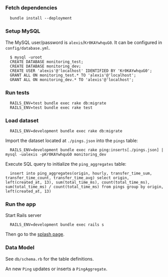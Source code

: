 ### Fetch dependencies ###

```
  bundle install --deployment
```

### Setup MySQL ##

The MySQL user/password is `alexis`/`Kr0KAYwhquG0`. It can be configured in `config/database.yml`.

```
  $ mysql -uroot
  CREATE DATABASE monitoring_test;
  CREATE DATABASE monitoring_dev;
  CREATE USER 'alexis'@'localhost' IDENTIFIED BY 'Kr0KAYwhquG0';
  GRANT ALL ON monitoring_test.* TO 'alexis'@'localhost';
  GRANT ALL ON monitoring_dev.* TO 'alexis'@'localhost';
```


### Run tests ###

```
  RAILS_ENV=test bundle exec rake db:migrate
  RAILS_ENV=test bundle exec rake test
```


### Load dataset ###

```
  RAILS_ENV=development bundle exec rake db:migrate
```

Import the dataset located at `./pings.json` into the `pings` table:

```
  RAILS_ENV=development bundle exec rake ping:inserts[./pings.json] | mysql -ualexis -pKr0KAYwhquG0 monitoring_dev
```


Execute SQL query to initialize the `ping_aggregates` table:

```
  insert into ping_aggregates(origin, hourly, transfer_time_sum, transfer_time_count, transfer_time_avg) select origin, left(created_at, 13), sum(total_time_ms), count(total_time_ms), sum(total_time_ms) / count(total_time_ms) from pings group by origin, left(created_at, 13)
```


### Run the app ###

Start Rails server

```
  RAILS_ENV=development bundle exec rails s
```

Then go to the [splash page](http://localhost:3000).


### Data Model ###

See `db/schema.rb` for the table definitions.

An new `Ping` updates or inserts a `PingAggregate`.
